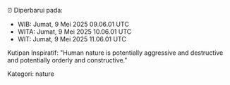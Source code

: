 ⏰ Diperbarui pada:
- WIB: Jumat, 9 Mei 2025 09.06.01 UTC
- WITA: Jumat, 9 Mei 2025 10.06.01 UTC
- WIT: Jumat, 9 Mei 2025 11.06.01 UTC

Kutipan Inspiratif:
"Human nature is potentially aggressive and destructive and potentially orderly and constructive."


Kategori: nature

